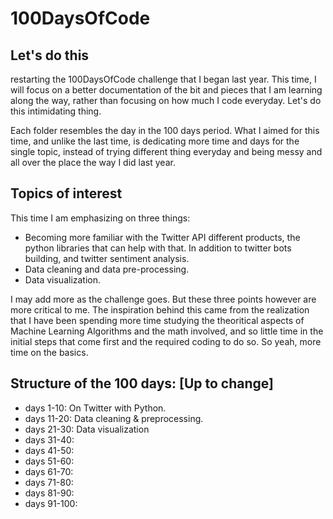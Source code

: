 # 100DaysOfCode
## Let's do this
restarting the 100DaysOfCode challenge that I began last year. This time, I will focus on a better documentation of the bit and pieces that I am learning along the way, rather than focusing on how much I code everyday. Let's do this intimidating thing. 

Each folder resembles the day in the 100 days period. What I aimed for this time, and unlike the last time, is dedicating more time and days for the single topic, instead of trying different thing everyday and being messy and all over the place the way I did last year.

## Topics of interest
This time I am emphasizing on three things: 
- Becoming more familiar with the Twitter API different products, the python libraries that can help with that. In addition to twitter bots building, and twitter sentiment analysis.
- Data cleaning and data pre-processing. 
- Data visualization. 

I may add more as the challenge goes. But these three points however are more critical to me. The inspiration behind this came from the realization that I have been spending more time studying the theoritical aspects of Machine Learning Algorithms and the math involved, and so little time in the initial steps that come first and the required coding to do so. So yeah, more time on the basics. 

## Structure of the 100 days: [Up to change]
- days 1-10: On Twitter with Python. 
- days 11-20: Data cleaning & preprocessing. 
- days 21-30: Data visualization 
- days 31-40: 
- days 41-50: 
- days 51-60: 
- days 61-70:
- days 71-80: 
- days 81-90:
- days 91-100: 

